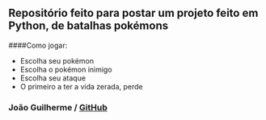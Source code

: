 ## Repositório feito para postar um projeto feito em Python, de batalhas pokémons

####Como jogar:
- Escolha seu pokémon
- Escolha o pokémon inimigo
- Escolha seu ataque
- O primeiro a ter a vida zerada, perde

### João Guilherme / [GitHub](https://github.com/joaocruijff)

